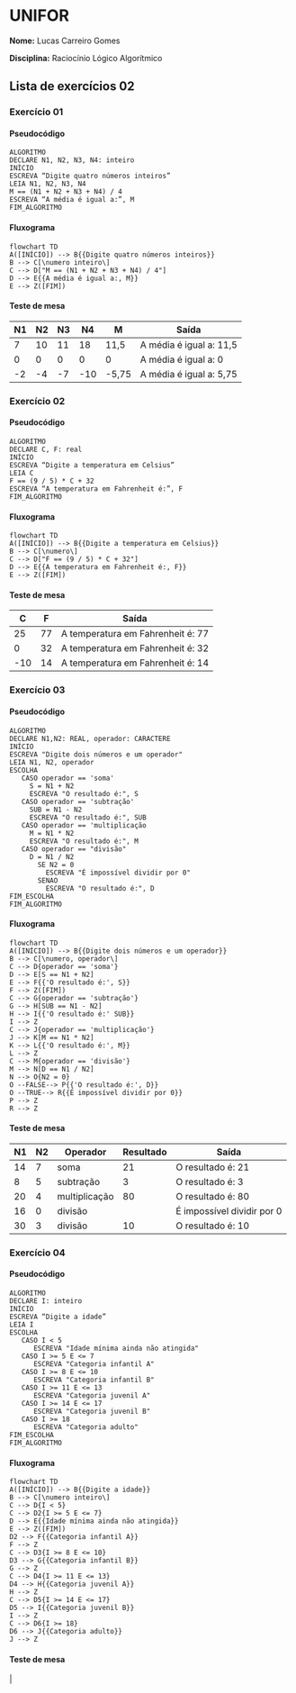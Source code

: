 # UNIFOR
**Nome:** Lucas Carreiro Gomes

**Disciplina:** Raciocínio Lógico Algorítmico

## Lista de exercícios 02

### Exercício 01

#### Pseudocódigo
```
ALGORITMO
DECLARE N1, N2, N3, N4: inteiro
INÍCIO
ESCREVA “Digite quatro números inteiros”
LEIA N1, N2, N3, N4
M == (N1 + N2 + N3 + N4) / 4
ESCREVA “A média é igual a:”, M
FIM_ALGORITMO
```
#### Fluxograma
```mermaid
flowchart TD
A([INÍCIO]) --> B{{Digite quatro números inteiros}}
B --> C[\numero inteiro\]
C --> D["M == (N1 + N2 + N3 + N4) / 4"]
D --> E{{A média é igual a:, M}}
E --> Z([FIM])
```
#### Teste de mesa
| N1 | N2 | N3 | N4 | M | Saída |
| -- | -- | -- | -- | -- | -- |
| 7 | 10 | 11 | 18 | 11,5 | A média é igual a: 11,5 |
| 0 | 0 | 0 | 0 | 0 | A média é igual a: 0 |
| -2 | -4 | -7 | -10 | -5,75 | A média é igual a: 5,75 |

### Exercício 02

#### Pseudocódigo
```
ALGORITMO
DECLARE C, F: real
INÍCIO
ESCREVA “Digite a temperatura em Celsius”
LEIA C
F == (9 / 5) * C + 32
ESCREVA “A temperatura em Fahrenheit é:”, F
FIM_ALGORITMO
```
#### Fluxograma
```mermaid
flowchart TD
A([INÍCIO]) --> B{{Digite a temperatura em Celsius}}
B --> C[\numero\]
C --> D["F == (9 / 5) * C + 32"]
D --> E{{A temperatura em Fahrenheit é:, F}}
E --> Z([FIM])
```
#### Teste de mesa
| C | F | Saída |
| -- | -- | -- |
| 25 | 77 | A temperatura em Fahrenheit é: 77 |
| 0 | 32 | A temperatura em Fahrenheit é: 32 |
| -10 | 14 | A temperatura em Fahrenheit é: 14 |

### Exercício 03

#### Pseudocódigo
```
ALGORITMO
DECLARE N1,N2: REAL, operador: CARACTERE
INÍCIO
ESCREVA "Digite dois números e um operador"
LEIA N1, N2, operador
ESCOLHA
   CASO operador == 'soma'
     S = N1 + N2
     ESCREVA "O resultado é:", S
   CASO operador == 'subtração'
     SUB = N1 - N2
     ESCREVA "O resultado é:", SUB
   CASO operador == 'multiplicação
     M = N1 * N2
     ESCREVA "O resultado é:", M
   CASO operador == "divisão"
     D = N1 / N2
       SE N2 = 0
         ESCREVA "É impossível dividir por 0"
       SENAO
         ESCREVA "O resultado é:", D
FIM_ESCOLHA
FIM_ALGORITMO
```
#### Fluxograma
```mermaid
flowchart TD
A([INÍCIO]) --> B{{Digite dois números e um operador}}
B --> C[\numero, operador\]
C --> D{operador == 'soma'}
D --> E[S == N1 + N2]
E --> F{{'O resultado é:', S}}
F --> Z([FIM])
C --> G{operador == 'subtração'}
G --> H[SUB == N1 - N2]
H --> I{{'O resultado é:' SUB}}
I --> Z
C --> J{operador == 'multiplicação'}
J --> K[M == N1 * N2]
K --> L{{'O resultado é:', M}}
L --> Z
C --> M{operador == 'divisão'}
M --> N[D == N1 / N2]
N --> O{N2 = 0}
O --FALSE--> P{{'O resultado é:', D}}
O --TRUE--> R{{É impossível dividir por 0}}
P --> Z
R --> Z
```
#### Teste de mesa
| N1 | N2 | Operador | Resultado | Saída |
| -- | -- | -- | -- | -- |
| 14 | 7 | soma | 21 | O resultado é: 21 |
| 8 | 5 | subtração | 3 | O resultado é: 3 |
| 20 | 4 | multiplicação | 80 | O resultado é: 80 |
| 16 | 0 | divisão |  | É impossível dividir por 0 |
| 30 | 3 | divisão | 10 | O resultado é: 10 |

### Exercício 04

#### Pseudocódigo
```
ALGORITMO
DECLARE I: inteiro
INÍCIO
ESCREVA “Digite a idade”
LEIA I
ESCOLHA
   CASO I < 5
      ESCREVA "Idade mínima ainda não atingida"
   CASO I >= 5 E <= 7
      ESCREVA "Categoria infantil A"
   CASO I >= 8 E <= 10
      ESCREVA "Categoria infantil B"
   CASO I >= 11 E <= 13
      ESCREVA "Categoria juvenil A"
   CASO I >= 14 E <= 17
      ESCREVA "Categoria juvenil B"
   CASO I >= 18
      ESCREVA "Categoria adulto"
FIM_ESCOLHA
FIM_ALGORITMO
```
#### Fluxograma
```mermaid
flowchart TD
A([INÍCIO]) --> B{{Digite a idade}}
B --> C[\numero inteiro\]
C --> D{I < 5}
C --> D2{I >= 5 E <= 7}
D --> E{{Idade mínima ainda não atingida}}
E --> Z([FIM])
D2 --> F{{Categoria infantil A}}
F --> Z
C --> D3{I >= 8 E <= 10}
D3 --> G{{Categoria infantil B}}
G --> Z
C --> D4{I >= 11 E <= 13}
D4 --> H{{Categoria juvenil A}}
H --> Z
C --> D5{I >= 14 E <= 17}
D5 --> I{{Categoria juvenil B}}
I --> Z
C --> D6{I >= 18}
D6 --> J{{Categoria adulto}}
J --> Z
```
#### Teste de mesa
|

